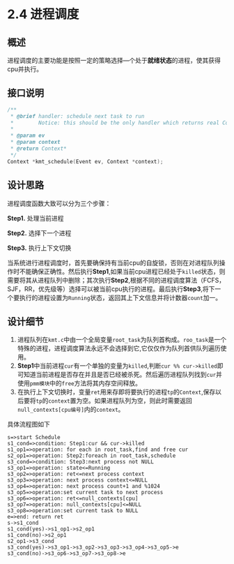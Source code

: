 # 2.4 进程调度
## 概述
进程调度的主要功能是按照一定的策略选择—个处于**就绪状态**的进程，使其获得cpu并执行。
## 接口说明
```c
/**
 * @brief handler: schedule next task to run
 *        Notice: this should be the only handler which returns real Context
 *
 * @param ev
 * @param context
 * @return Context*
 */
Context *kmt_schedule(Event ev, Context *context);
```
## 设计思路
进程调度函数大致可以分为三个步骤：

  **Step1.** 处理当前进程
  
  **Step2.** 选择下一个进程
  
  **Step3.** 执行上下文切换
  
当系统进行进程调度时，首先要确保持有当前cpu的自旋锁，否则在对进程队列操作时不能确保正确性。然后执行**Step1**,如果当前cpu进程已经处于``killed``状态，则需要将其从进程队列中删除；其次执行**Step2**,根据不同的进程调度算法（FCFS，SJF，RR，优先级等）选择可以被当前cpu执行的进程。最后执行**Step3**,将下一个要执行的进程设置为``Running``状态，返回其上下文信息并将计数器``count``加一。
## 设计细节
1. 进程队列在``kmt.c``中由一个全局变量``root_task``为队列首构成。``roo_task``是一个特殊的进程，进程调度算法永远不会选择到它,它仅仅作为队列首供队列遍历使用。
2. **Step1**中当前进程``cur``有一个单独的变量为``killed``,判断``cur %% cur->killed``即可知道当前进程是否存在并且是否已经被杀死。然后遍历进程队列找到``cur``并使用``pmm模块``中的``free``方法将其内存空间释放。
3. 在执行上下文切换时，变量``ret``用来存即将要执行的进程``tp``的``Context``,保存以后要将``tp``的``context``置为空。如果进程队列为空，则此时需要返回``null_contexts[cpu编号]``内的``context``。

具体流程图如下
```flow
s=>start Schedule
s1_cond=>condition: Step1:cur && cur->killed
s1_op1=>operation: for each in root_task,find and free cur
s2_op1=>operation: Step2:foreach in root_task,schedule 
s3_cond=>condition: Step3:next process not NULL
s3_op1=>operation: state<=Running
s3_op2=>operation: ret<=next process context
s3_op3=>operation: next process context<=NULL
s3_op4=>operation: next process count+1 and %1024
s3_op5=>operation:set current task to next process
s3_op6=>operation: ret<=null_contexts[cpu]
s3_op7=>operation: null_contexts[cpu]<=NULL
s3_op8=>operation:set current task to NULL
e=>end: return ret
s->s1_cond
s1_cond(yes)->s1_op1->s2_op1
s1_cond(no)->s2_op1
s2_op1->s3_cond
s3_cond(yes)->s3_op1->s3_op2->s3_op3->s3_op4->s3_op5->e
s3_cond(no)->s3_op6->s3_op7->s3_op8->e
```
